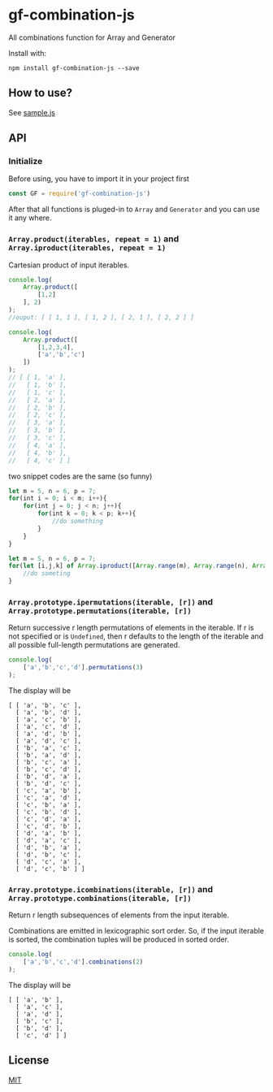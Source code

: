 # gf-combination-js
All combinations function for Array and Generator

Install with:
```
npm install gf-combination-js --save
```

## How to use?

See [sample.js](./sample.js)

## API

### Initialize

Before using, you have to import it in your project first

```js
const GF = require('gf-combination-js')
```
After that all functions is pluged-in to `Array` and `Generator` and you can use it any where.

### `Array.product(iterables, repeat = 1)` and `Array.iproduct(iterables, repeat = 1)`
Cartesian product of input iterables.
```js
console.log(
    Array.product([
        [1,2]
    ], 2)
);
//ouput: [ [ 1, 1 ], [ 1, 2 ], [ 2, 1 ], [ 2, 2 ] ]

console.log(
    Array.product([
        [1,2,3,4],
        ['a','b','c']
    ])
);
// [ [ 1, 'a' ],
//   [ 1, 'b' ],
//   [ 1, 'c' ],
//   [ 2, 'a' ],
//   [ 2, 'b' ],
//   [ 2, 'c' ],
//   [ 3, 'a' ],
//   [ 3, 'b' ],
//   [ 3, 'c' ],
//   [ 4, 'a' ],
//   [ 4, 'b' ],
//   [ 4, 'c' ] ]
```

two snippet codes are the same (so funny)
```js
let m = 5, n = 6, p = 7;
for(int i = 0; i < m; i++){
    for(int j = 0; j < n; j++){
        for(int k = 0; k < p; k++){
            //do something
        }
    }
}
```

```js
let m = 5, n = 6, p = 7;
for(let [i,j,k] of Array.iproduct([Array.range(m), Array.range(n), Array.range(p)])){
    //do someting
}
```

### `Array.prototype.ipermutations(iterable, [r])` and `Array.prototype.permutations(iterable, [r])`
Return successive r length permutations of elements in the iterable.
If r is not specified or is `Undefined`, then r defaults to the length of the iterable and all possible full-length permutations are generated.
```js
console.log(
    ['a','b','c','d'].permutations(3)
);
```
The display will be
```
[ [ 'a', 'b', 'c' ],
  [ 'a', 'b', 'd' ],
  [ 'a', 'c', 'b' ],
  [ 'a', 'c', 'd' ],
  [ 'a', 'd', 'b' ],
  [ 'a', 'd', 'c' ],
  [ 'b', 'a', 'c' ],
  [ 'b', 'a', 'd' ],
  [ 'b', 'c', 'a' ],
  [ 'b', 'c', 'd' ],
  [ 'b', 'd', 'a' ],
  [ 'b', 'd', 'c' ],
  [ 'c', 'a', 'b' ],
  [ 'c', 'a', 'd' ],
  [ 'c', 'b', 'a' ],
  [ 'c', 'b', 'd' ],
  [ 'c', 'd', 'a' ],
  [ 'c', 'd', 'b' ],
  [ 'd', 'a', 'b' ],
  [ 'd', 'a', 'c' ],
  [ 'd', 'b', 'a' ],
  [ 'd', 'b', 'c' ],
  [ 'd', 'c', 'a' ],
  [ 'd', 'c', 'b' ] ]
```

### `Array.prototype.icombinations(iterable, [r])` and `Array.prototype.combinations(iterable, [r])`
Return r length subsequences of elements from the input iterable.

Combinations are emitted in lexicographic sort order. So, if the input iterable is sorted, the combination tuples will be produced in sorted order.
```js
console.log(
    ['a','b','c','d'].combinations(2)
);
```
The display will be
```
[ [ 'a', 'b' ],
  [ 'a', 'c' ],
  [ 'a', 'd' ],
  [ 'b', 'c' ],
  [ 'b', 'd' ],
  [ 'c', 'd' ] ]
```
## License

  
[MIT](https://github.com/NodeRedis/node_redis/blob/master/LICENSE)